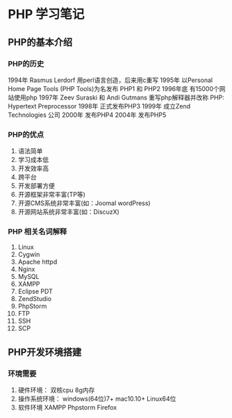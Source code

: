 # PHP 学习笔记

## PHP的基本介绍
### PHP的历史
1994年 Rasmus Lerdorf 用perl语言创造，后来用c重写
1995年  以Personal Home Page Tools (PHP Tools)为名发布 PHP1 和 PHP2 
1996年底 有15000个网站使用php
1997年 Zeev Suraski 和 Andi Gutmans 重写php解释器并改称
      PHP: Hypertext Preprocessor
1998年 正式发布PHP3
1999年 成立Zend Technologies 公司
2000年 发布PHP4
2004年 发布PHP5

### PHP的优点
1. 语法简单
2. 学习成本低
3. 开发效率高
4. 跨平台
5. 开发部署方便
6. 开源框架非常丰富(TP等)
7. 开源CMS系统非常丰富(如：Joomal wordPress)
8. 开源网站系统非常丰富(如：DiscuzX)

### PHP 相关名词解释
1. Linux
2. Cygwin
3. Apache httpd
4. Nginx
5. MySQL
6. XAMPP
7. Eclipse PDT
8. ZendStudio
9. PhpStorm
10. FTP
11. SSH
12. SCP

## PHP开发环境搭建
### 环境需要
1. 硬件环境： 双核cpu 8g内存
2. 操作系统环境： windows(64位)7+ mac10.10+ Linux64位
3. 软件环境 XAMPP Phpstorm Firefox
